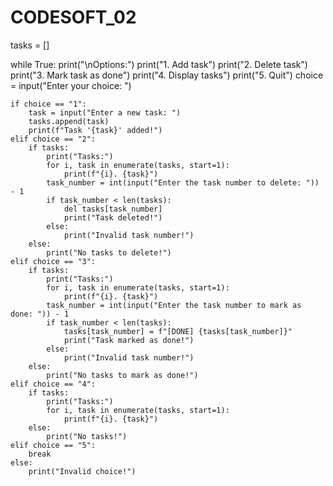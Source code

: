 # CODESOFT_02
tasks = []

while True:
    print("\nOptions:")
    print("1. Add task")
    print("2. Delete task")
    print("3. Mark task as done")
    print("4. Display tasks")
    print("5. Quit")
    choice = input("Enter your choice: ")

    if choice == "1":
        task = input("Enter a new task: ")
        tasks.append(task)
        print(f"Task '{task}' added!")
    elif choice == "2":
        if tasks:
            print("Tasks:")
            for i, task in enumerate(tasks, start=1):
                print(f"{i}. {task}")
            task_number = int(input("Enter the task number to delete: ")) - 1
            if task_number < len(tasks):
                del tasks[task_number]
                print("Task deleted!")
            else:
                print("Invalid task number!")
        else:
            print("No tasks to delete!")
    elif choice == "3":
        if tasks:
            print("Tasks:")
            for i, task in enumerate(tasks, start=1):
                print(f"{i}. {task}")
            task_number = int(input("Enter the task number to mark as done: ")) - 1
            if task_number < len(tasks):
                tasks[task_number] = f"[DONE] {tasks[task_number]}"
                print("Task marked as done!")
            else:
                print("Invalid task number!")
        else:
            print("No tasks to mark as done!")
    elif choice == "4":
        if tasks:
            print("Tasks:")
            for i, task in enumerate(tasks, start=1):
                print(f"{i}. {task}")
        else:
            print("No tasks!")
    elif choice == "5":
        break
    else:
        print("Invalid choice!")
